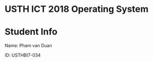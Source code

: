 USTH ICT 2018 Operating System
=====================================

Student Info
=======================

Name: Pham van Duan

ID: USTHBI7-034
